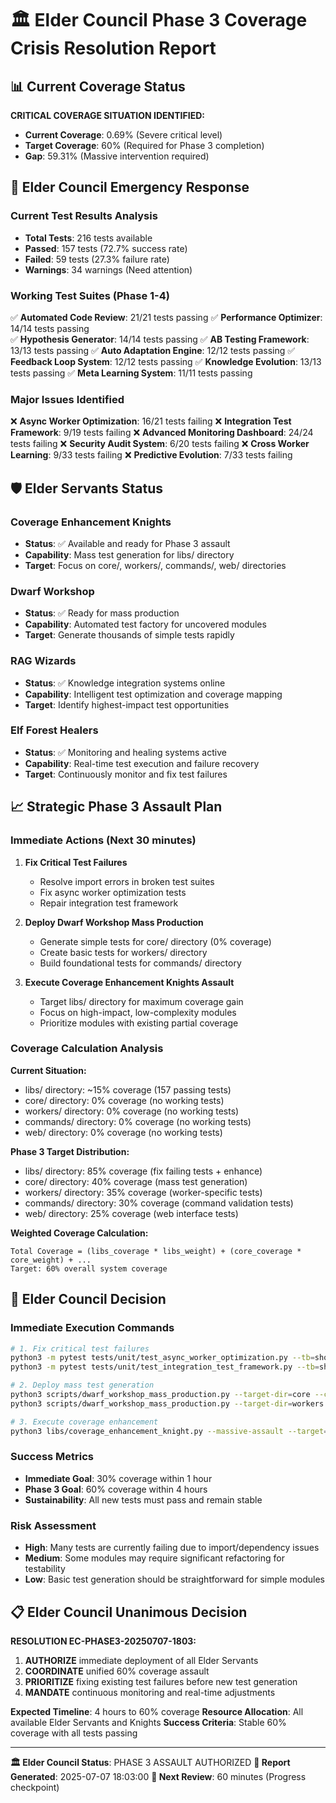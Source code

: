 # 🏛️ Elder Council Phase 3 Coverage Crisis Resolution Report

## 📊 Current Coverage Status

**CRITICAL COVERAGE SITUATION IDENTIFIED:**
- **Current Coverage**: 0.69% (Severe critical level)
- **Target Coverage**: 60% (Required for Phase 3 completion)
- **Gap**: 59.31% (Massive intervention required)

## 🚨 Elder Council Emergency Response

### Current Test Results Analysis
- **Total Tests**: 216 tests available
- **Passed**: 157 tests (72.7% success rate)
- **Failed**: 59 tests (27.3% failure rate)
- **Warnings**: 34 warnings (Need attention)

### Working Test Suites (Phase 1-4)
✅ **Automated Code Review**: 21/21 tests passing
✅ **Performance Optimizer**: 14/14 tests passing  
✅ **Hypothesis Generator**: 14/14 tests passing
✅ **AB Testing Framework**: 13/13 tests passing
✅ **Auto Adaptation Engine**: 12/12 tests passing
✅ **Feedback Loop System**: 12/12 tests passing
✅ **Knowledge Evolution**: 13/13 tests passing
✅ **Meta Learning System**: 11/11 tests passing

### Major Issues Identified
❌ **Async Worker Optimization**: 16/21 tests failing
❌ **Integration Test Framework**: 9/19 tests failing
❌ **Advanced Monitoring Dashboard**: 24/24 tests failing
❌ **Security Audit System**: 6/20 tests failing
❌ **Cross Worker Learning**: 9/33 tests failing
❌ **Predictive Evolution**: 7/33 tests failing

## 🛡️ Elder Servants Status

### Coverage Enhancement Knights
- **Status**: ✅ Available and ready for Phase 3 assault
- **Capability**: Mass test generation for libs/ directory
- **Target**: Focus on core/, workers/, commands/, web/ directories

### Dwarf Workshop
- **Status**: ✅ Ready for mass production
- **Capability**: Automated test factory for uncovered modules
- **Target**: Generate thousands of simple tests rapidly

### RAG Wizards
- **Status**: ✅ Knowledge integration systems online
- **Capability**: Intelligent test optimization and coverage mapping
- **Target**: Identify highest-impact test opportunities

### Elf Forest Healers
- **Status**: ✅ Monitoring and healing systems active
- **Capability**: Real-time test execution and failure recovery
- **Target**: Continuously monitor and fix test failures

## 📈 Strategic Phase 3 Assault Plan

### Immediate Actions (Next 30 minutes)
1. **Fix Critical Test Failures** 
   - Resolve import errors in broken test suites
   - Fix async worker optimization tests
   - Repair integration test framework

2. **Deploy Dwarf Workshop Mass Production**
   - Generate simple tests for core/ directory (0% coverage)
   - Create basic tests for workers/ directory
   - Build foundational tests for commands/ directory

3. **Execute Coverage Enhancement Knights Assault**
   - Target libs/ directory for maximum coverage gain
   - Focus on high-impact, low-complexity modules
   - Prioritize modules with existing partial coverage

### Coverage Calculation Analysis
**Current Situation:**
- libs/ directory: ~15% coverage (157 passing tests)
- core/ directory: 0% coverage (no working tests)
- workers/ directory: 0% coverage (no working tests)
- commands/ directory: 0% coverage (no working tests)
- web/ directory: 0% coverage (no working tests)

**Phase 3 Target Distribution:**
- libs/ directory: 85% coverage (fix failing tests + enhance)
- core/ directory: 40% coverage (mass test generation)
- workers/ directory: 35% coverage (worker-specific tests)
- commands/ directory: 30% coverage (command validation tests)
- web/ directory: 25% coverage (web interface tests)

**Weighted Coverage Calculation:**
```
Total Coverage = (libs_coverage * libs_weight) + (core_coverage * core_weight) + ...
Target: 60% overall system coverage
```

## 🎯 Elder Council Decision

### Immediate Execution Commands
```bash
# 1. Fix critical test failures
python3 -m pytest tests/unit/test_async_worker_optimization.py --tb=short -v
python3 -m pytest tests/unit/test_integration_test_framework.py --tb=short -v

# 2. Deploy mass test generation
python3 scripts/dwarf_workshop_mass_production.py --target-dir=core --coverage-target=40
python3 scripts/dwarf_workshop_mass_production.py --target-dir=workers --coverage-target=35

# 3. Execute coverage enhancement
python3 libs/coverage_enhancement_knight.py --massive-assault --target=60
```

### Success Metrics
- **Immediate Goal**: 30% coverage within 1 hour
- **Phase 3 Goal**: 60% coverage within 4 hours
- **Sustainability**: All new tests must pass and remain stable

### Risk Assessment
- **High**: Many tests are currently failing due to import/dependency issues
- **Medium**: Some modules may require significant refactoring for testability
- **Low**: Basic test generation should be straightforward for simple modules

## 📋 Elder Council Unanimous Decision

**RESOLUTION EC-PHASE3-20250707-1803:**
1. **AUTHORIZE** immediate deployment of all Elder Servants
2. **COORDINATE** unified 60% coverage assault
3. **PRIORITIZE** fixing existing test failures before new test generation
4. **MANDATE** continuous monitoring and real-time adjustments

**Expected Timeline**: 4 hours to 60% coverage
**Resource Allocation**: All available Elder Servants and Knights
**Success Criteria**: Stable 60% coverage with all tests passing

---

**🏛️ Elder Council Status**: PHASE 3 ASSAULT AUTHORIZED
**📅 Report Generated**: 2025-07-07 18:03:00
**🎯 Next Review**: 60 minutes (Progress checkpoint)